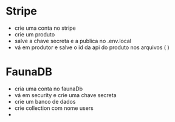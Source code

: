 

# Stripe

- crie uma conta no stripe
- crie um produto
- salve a chave secreta e a publica no .env.local
- vá em produtor e salve o id da api do produto nos arquivos (    )

# FaunaDB 

- cria uma conta no faunaDb
- vá em security e crie uma chave secreta
- crie um banco de dados
- crie collection com nome users
- 
